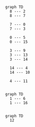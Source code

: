 ``` mermaid

graph TD
  8 --- 2
  8 --- 7
  
  7 --- 0
  7 --- 3
  
  0 --- 5
  0 --- 15
  
  3 --- 9
  3 --- 13
  3 --- 14
  
  14 --- 4
  14 --- 10
  
  4 --- 11

```

``` mermaid

graph TD
  1 --- 6
  1 --- 16

```

``` mermaid

graph TD
  12

```
